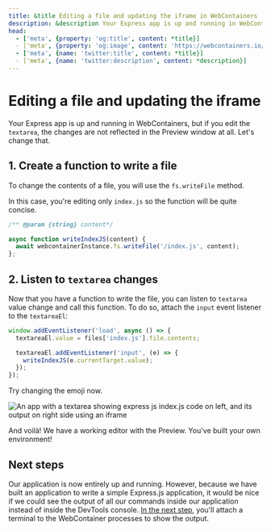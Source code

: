 ```yaml
---
title: &title Editing a file and updating the iframe in WebContainers
description: &description Your Express app is up and running in WebContainers, but if you edit the `textarea`, the changes are not reflected in the Preview window at all. Let's change that.
head:
  - ['meta', {property: 'og:title', content: *title}]
  - ['meta', {property: 'og:image', content: 'https://webcontainers.io/img/og/tutorial-5_editing_a_file_updating_the_iframe.png'}]
  - ['meta', {name: 'twitter:title', content: *title}]
  - ['meta', {name: 'twitter:description', content: *description}]
---
```

# Editing a file and updating the iframe

Your Express app is up and running in WebContainers, but if you edit the `textarea`, the changes are not reflected in the Preview window at all. Let's change that.

## 1. Create a function to write a file

To change the contents of a file, you will use the `fs.writeFile` method.

In this case, you're editing only `index.js` so the function will be quite concise.

```js [main.js]
/** @param {string} content*/

async function writeIndexJS(content) {
  await webcontainerInstance.fs.writeFile('/index.js', content);
};
```

## 2. Listen to `textarea` changes

Now that you have a function to write the file, you can listen to `textarea` value change and call this function. To do so, attach the `input` event listener to the `textareaEl`:

```js {4-6}
window.addEventListener('load', async () => {
  textareaEl.value = files['index.js'].file.contents;

  textareaEl.addEventListener('input', (e) => {
    writeIndexJS(e.currentTarget.value);
  });
});
```

Try changing the emoji now.

![An app with a textarea showing express js index.js code on left, and its output on right side using an iframe](./images/10-edited-file.png)

And voilà! We have a working editor with the Preview. You've built your own environment!

## Next steps

Our application is now entirely up and running. However, because we have built an application to write a simple Express.js application, it would be nice if we could see the output of all our commands inside our application instead of inside the DevTools console. [In the next step](./6-connect-a-terminal.md), you'll attach a terminal to the WebContainer processes to show the output.
